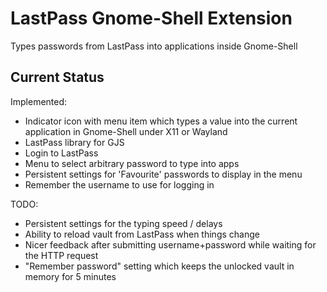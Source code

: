 # LastPass Gnome-Shell Extension

Types passwords from LastPass into applications inside Gnome-Shell

## Current Status

Implemented:

* Indicator icon with menu item which types a value into the current application in Gnome-Shell under X11 or Wayland
* LastPass library for GJS
* Login to LastPass
* Menu to select arbitrary password to type into apps
* Persistent settings for 'Favourite' passwords to display in the menu
* Remember the username to use for logging in

TODO:

* Persistent settings for the typing speed / delays
* Ability to reload vault from LastPass when things change
* Nicer feedback after submitting username+password while waiting for the HTTP request
* "Remember password" setting which keeps the unlocked vault in memory for 5 minutes
